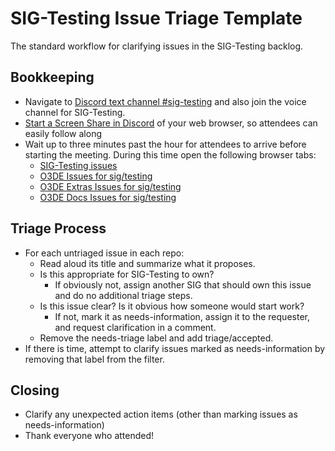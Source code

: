 # SIG-Testing Issue Triage Template

The standard workflow for clarifying issues in the SIG-Testing backlog.

## Bookkeeping

* Navigate to [Discord text channel #sig-testing](https://discord.gg/XwC9P5ay) and also join the voice channel for SIG-Testing.
* [Start a Screen Share in Discord](https://support.discord.com/hc/en-us/articles/360040816151-Go-Live-and-Screen-Share) of your web browser, so attendees can easily follow along
* Wait up to three minutes past the hour for attendees to arrive before starting the meeting. During this time open the following browser tabs:
  * [SIG-Testing issues](https://github.com/o3de/sig-testing/issues?q=is%3Aissue+is%3Aopen+-label%3Atriage%2Faccepted%2Ctriaged%2Fneeds-information%2Cmtg-agenda)
  * [O3DE Issues for sig/testing](https://github.com/o3de/o3de/issues?q=is%3Aissue+is%3Aopen+label%3Asig%2Ftesting+-label%3Atriage%2Faccepted%2Ctriage%2Fneeds-information)
  * [O3DE Extras Issues for sig/testing](https://github.com/o3de/o3de-extras/issues?q=is%3Aissue+is%3Aopen+label%3Asig%2Ftesting+-label%3Atriage%2Faccepted%2Ctriage%2Fneeds-information)
  * [O3DE Docs Issues for sig/testing](https://github.com/o3de/o3de.org/issues?q=is%3Aissue+is%3Aopen+label%3Asig%2Ftesting+-label%3Atriage%2Faccepted%2Ctriage%2Fneeds-information)

## Triage Process

* For each untriaged issue in each repo:
  * Read aloud its title and summarize what it proposes.
  * Is this appropriate for SIG-Testing to own?
    * If obviously not, assign another SIG that should own this issue and do no additional triage steps.
  * Is this issue clear? Is it obvious how someone would start work?
    * If not, mark it as needs-information, assign it to the requester, and request clarification in a comment.
  * Remove the needs-triage label and add triage/accepted.
* If there is time, attempt to clarify issues marked as needs-information by removing that label from the filter.

## Closing

* Clarify any unexpected action items (other than marking issues as needs-information)
* Thank everyone who attended!
